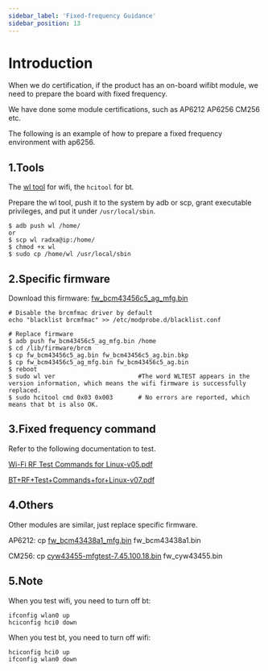 ```yaml
---
sidebar_label: 'Fixed-frequency Guidance'
sidebar_position: 13
---
```


# Introduction  

When we do certification, if the product has an on-board wifibt module, we need to prepare the board with fixed frequency.

We have done some module certifications, such as AP6212 AP6256 CM256 etc.

The following is an example of how to prepare a fixed frequency environment with ap6256.

## 1.Tools

The [wl tool](https://dl.radxa.com/fix_freq_docs/wl) for wifi, the `hcitool` for bt.

Prepare the wl tool, push it to the system by adb or scp, grant executable privileges, and put it under `/usr/local/sbin`.

```
$ adb push wl /home/
or
$ scp wl radxa@ip:/home/
$ chmod +x wl
$ sudo cp /home/wl /usr/local/sbin
```

## 2.Specific firmware 

Download this firmware: [fw_bcm43456c5_ag_mfg.bin](https://dl.radxa.com/fix_freq_docs/ap6256/fw_bcm43456c5_ag_mfg.bin)
```
# Disable the brcmfmac driver by default
echo "blacklist brcmfmac" >> /etc/modprobe.d/blacklist.conf

# Replace firmware
$ adb push fw_bcm43456c5_ag_mfg.bin /home
$ cd /lib/firmware/brcm
$ cp fw_bcm43456c5_ag.bin fw_bcm43456c5_ag.bin.bkp
$ cp fw_bcm43456c5_ag_mfg.bin fw_bcm43456c5_ag.bin
$ reboot
$ sudo wl ver                       #The word WLTEST appears in the version information, which means the wifi firmware is successfully replaced.
$ sudo hcitool cmd 0x03 0x003       # No errors are reported, which means that bt is also OK.
```

## 3.Fixed frequency command

Refer to the following documentation to test.

[Wi-Fi RF Test Commands for Linux-v05.pdf](https://dl.radxa.com/fix_freq_docs/Wi-Fi+RF+Test+Commands+for+Linux_BCM4339-v05.pdf)

[BT+RF+Test+Commands+for+Linux-v07.pdf](https://dl.radxa.com/fix_freq_docs/BT+RF+Test+Commands+for+Linux-v07.pdf)

## 4.Others

Other modules are similar, just replace specific firmware.

AP6212: cp [fw_bcm43438a1_mfg.bin](https://dl.radxa.com/fix_freq_docs/ap6212/fw_bcm43438a1_mfg.bin) fw_bcm43438a1.bin

CM256: cp [cyw43455-mfgtest-7.45.100.18.bin](https://dl.radxa.com/fix_freq_docs/cm256/cyw43455-mfgtest-7.45.100.18.bin) fw_cyw43455.bin

## 5.Note

When you test wifi, you need to turn off bt:

```
ifconfig wlan0 up
hciconfig hci0 down
```

When you test bt, you need to turn off wifi:

```
hciconfig hci0 up
ifconfig wlan0 down
```
